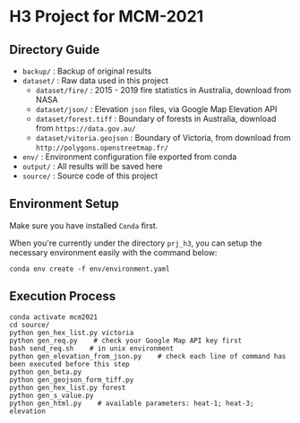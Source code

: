 # H3 Project for MCM-2021

## Directory Guide

- `backup/` : Backup of original results
- `dataset/` : Raw data used in this project
    - `dataset/fire/` : 2015 - 2019 fire statistics in Australia, download from NASA
    - `dataset/json/` : Elevation `json` files, via Google Map Elevation API
    - `dataset/forest.tiff` : Boundary of forests in Australia, download from `https://data.gov.au/`
    - `dataset/vitoria.geojson` : Boundary of Victoria, from download from `http://polygons.openstreetmap.fr/`
- `env/` : Environment configuration file exported from conda
- `output/` : All results will be saved here
- `source/` : Source code of this project

## Environment Setup

Make sure you have installed `Conda` first.

When you're currently under the directory `prj_h3`, you can setup the necessary environment easily with the command below:
``` shell script
conda env create -f env/environment.yaml
```

## Execution Process

``` shell script
conda activate mcm2021
cd source/
python gen_hex_list.py victoria
python gen_req.py    # check your Google Map API key first
bash send_req.sh    # in unix environment
python gen_elevation_from_json.py    # check each line of command has been executed before this step
python gen_beta.py
python gen_geojson_form_tiff.py
python gen_hex_list.py forest
python gen_s_value.py
python gen_html.py    # available parameters: heat-1; heat-3; elevation
```
